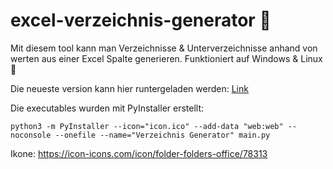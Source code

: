 # excel-verzeichnis-generator :file_folder:

Mit diesem tool kann man Verzeichnisse & Unterverzeichnisse anhand von werten aus einer Excel Spalte generieren.
Funktioniert auf Windows & Linux :penguin:

Die neueste version kann hier runtergeladen werden: <a href="https://github.com/romek-codes/excel-verzeichnis-generator/releases/latest">Link</a>

Die executables wurden mit PyInstaller erstellt:

```
python3 -m PyInstaller --icon="icon.ico" --add-data "web:web" --noconsole --onefile --name="Verzeichnis Generator" main.py
```

Ikone: https://icon-icons.com/icon/folder-folders-office/78313
